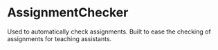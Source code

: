 # AssignmentChecker
Used to automatically check assignments.
Built to ease the checking of assignments for teaching assistants.

